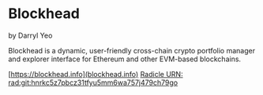 # Blockhead

by Darryl Yeo

Blockhead is a dynamic, user-friendly cross-chain crypto portfolio manager and explorer interface for Ethereum and other EVM-based blockchains.

[https://blockhead.info](blockhead.info)
[Radicle URN: rad:git:hnrkc5z7pbcz31tfyu5mm6wa757j479ch79go](https://app.radicle.network/seeds/willow.radicle.garden/rad:git:hnrkc5z7pbcz31tfyu5mm6wa757j479ch79go)
